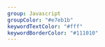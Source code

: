 ```yaml
---
group: Javascript
groupColor: "#e7eb1b"
keywordTextColor: "#fff"
keywordBorderColor: "#111010"
---
```

